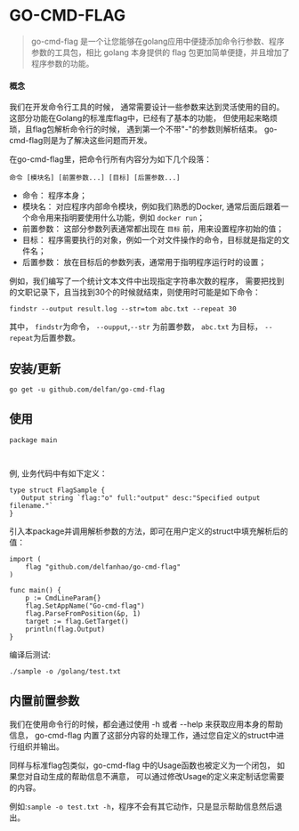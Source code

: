 # GO-CMD-FLAG

> go-cmd-flag 是一个让您能够在golang应用中便捷添加命令行参数、程序参数的工具包，相比 golang 本身提供的 flag 包更加简单便捷，并且增加了程序参数的功能。

#### 概念

我们在开发命令行工具的时候， 通常需要设计一些参数来达到灵活使用的目的。这部分功能在Golang的标准库flag中，已经有了基本的功能， 但使用起来略烦琐，且flag包解析命令行的时候， 遇到第一个不带"-"的参数则解析结束。
go-cmd-flag则是为了解决这些问题而开发。

在go-cmd-flag里，把命令行所有内容分为如下几个段落：

``命令 [模块名] [前置参数...] [目标] [后置参数...]``

- 命令： 程序本身；
- 模块名： 对应程序内部命令模块，例如我们熟悉的Docker, 通常后面后跟着一个命令用来指明要使用什么功能，例如 ``docker run``；
- 前置参数： 这部分参数列表通常都出现在 ``目标`` 前，用来设置程序初始的值；
- 目标： 程序需要执行的对象，例如一个对文件操作的命令，目标就是指定的文件名；
- 后置参数： 放在目标后的参数列表，通常用于指明程序运行时的设置；

例如，我们编写了一个统计文本文件中出现指定字符串次数的程序， 需要把找到的文职记录下，且当找到30个的时候就结束，则使用时可能是如下命令：

``findstr --output result.log --str=tom abc.txt --repeat 30``

其中， ``findstr``为命令， ``--oupput``,``--str`` 为前置参数， ``abc.txt`` 为目标， ``--repeat``为后置参数。

## 安装/更新

```
go get -u github.com/delfan/go-cmd-flag
```

## 使用

```
package main



```




例, 业务代码中有如下定义：

```
type struct FlagSample {
   Output string `flag:"o" full:"output" desc:"Specified output filename."`
}
```
引入本package并调用解析参数的方法，即可在用户定义的struct中填充解析后的值：
```
import (
    flag "github.com/delfanhao/go-cmd-flag"
)

func main() {
	p := CmdLineParam{}
	flag.SetAppName("Go-cmd-flag")
	flag.ParseFromPosition(&p, 1)
	target := flag.GetTarget()   
	println(flag.Output)
}    
```
编译后测试:
```
./sample -o /golang/test.txt
```

## 内置前置参数

我们在使用命令行的时候，都会通过使用 -h 或者 --help 来获取应用本身的帮助信息， go-cmd-flag 内置了这部分内容的处理工作，通过您自定义的struct中进行组织并输出。

同样与标准flag包类似，go-cmd-flag 中的Usage函数也被定义为一个闭包， 如果您对自动生成的帮助信息不满意， 可以通过修改Usage的定义来定制话您需要的内容。

例如:``sample -o test.txt -h``，程序不会有其它动作，只是显示帮助信息然后退出。


